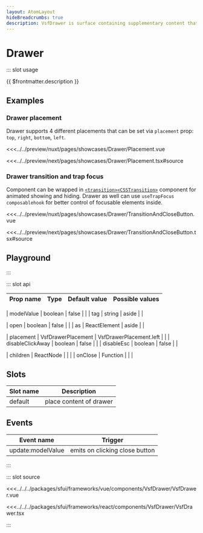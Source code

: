 ```yaml
---
layout: AtomLayout
hideBreadcrumbs: true
description: VsfDrawer is surface containing supplementary content that is anchored to the left, right, top or bottom edge of the screen.
---
```

# Drawer

::: slot usage

{{ $frontmatter.description }}

## Examples

### Drawer placement

Drawer supports 4 different placements that can be set via `placement` prop: `top`, `right`, `bottom`, `left`.

<Showcase showcase-name="Drawer/Placement" style="min-height:400px">

<!-- vue -->
<<<../../preview/nuxt/pages/showcases/Drawer/Placement.vue
<!-- end vue -->
<!-- react -->
<<<../../preview/next/pages/showcases/Drawer/Placement.tsx#source
<!-- end react -->

</Showcase>

### Drawer transition and trap focus

Component can be wrapped in <!-- vue -->[`<transition>`](https://vuejs.org/guide/built-ins/transition.html#the-transition-component)<!-- end vue --><!-- react -->[`<CSSTransition>`](https://reactcommunity.org/react-transition-group/css-transition)<!-- end react --> component for animated showing and hiding. Drawer as well can use `useTrapFocus`  <!-- vue -->`composable`<!-- end vue --><!-- react -->`hook`<!-- end react --> for better control of focusable elements inside.

<Showcase showcase-name="Drawer/TransitionAndCloseButton" style="min-height: 400px;">

<!-- vue -->
<<<../../preview/nuxt/pages/showcases/Drawer/TransitionAndCloseButton.vue
<!-- end vue -->
<!-- react -->
<<<../../preview/next/pages/showcases/Drawer/TransitionAndCloseButton.tsx#source
<!-- end react -->
</Showcase>

## Playground

<Generate style="height: 600px"/>

:::

::: slot api

| Prop name             | Type                       | Default value | Possible values                        |
|-----------------------|----------------------------|---------------|----------------------------------------|
<!-- vue -->
| modelValue            | boolean                    | false         |                                        |
| tag                   | string                     | aside         |                                        |
<!-- end vue -->
<!-- react -->
| open                  | boolean                    | false         |                                        |
| as                    | ReactElement               | aside         |                                        |
<!-- end react -->
|  placement            | VsfDrawerPlacement         | VsfDrawerPlacement.left        |                                        |
|  disableClickAway     | boolean                    | false        |                                        |
|  disableEsc           |  boolean                   | false        |                                        |
<!-- react -->
|  children             |  ReactNode                 |               |                                        |
|  onClose              |  Function                  |               |                                        |
<!-- end react -->
<!-- vue -->

## Slots

| Slot name | Description             |
| --------- | ----------------------- |
| default   | place content of drawer |

## Events

| Event name        | Trigger                        |
| ----------------- | ------------------------------ |
| update:modelValue | emits on clicking close button |
<!-- end vue -->
:::

::: slot source
<SourceCode>
<!-- vue -->
<<<../../../packages/sfui/frameworks/vue/components/VsfDrawer/VsfDrawer.vue
<!-- end vue -->
<!-- react -->
<<<../../../packages/sfui/frameworks/react/components/VsfDrawer/VsfDrawer.tsx
<!-- end react -->
</SourceCode>
:::
